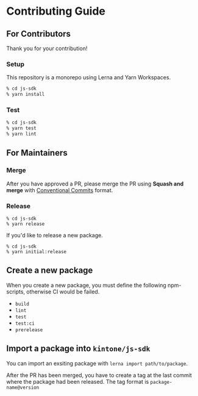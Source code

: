 # Contributing Guide

## For Contributors

Thank you for your contribution!

### Setup

This repository is a monorepo using Lerna and Yarn Workspaces.

```sh
% cd js-sdk
% yarn install
```

### Test

```sh
% cd js-sdk
% yarn test
% yarn lint
```

## For Maintainers

### Merge

After you have approved a PR, please merge the PR using **Squash and merge** with [Conventional Commits](https://www.conventionalcommits.org/en/v1.0.0/) format.

### Release

```
% cd js-sdk
% yarn release
```

If you'd like to release a new package.

```
% cd js-sdk
% yarn initial:release
```

## Create a new package

When you create a new package, you must define the following npm-scripts, otherwise CI would be failed.

- `build`
- `lint`
- `test`
- `test:ci`
- `prerelease`

## Import a package into `kintone/js-sdk`

You can import an exsiting package with `lerna import path/to/package`.

After the PR has been merged, you have to create a tag at the last commit where the package had been released.
The tag format is `package-name@version`
